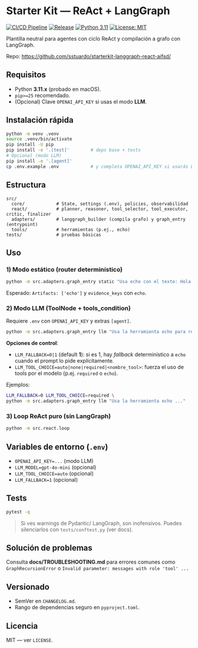 # Starter Kit — ReAct + LangGraph

[![CI/CD Pipeline](https://github.com/sstuardo/starterkit-langgraph-react-aifsd/actions/workflows/ci.yml/badge.svg)](https://github.com/sstuardo/starterkit-langgraph-react-aifsd/actions/workflows/ci.yml)
[![Release](https://github.com/sstuardo/starterkit-langgraph-react-aifsd/actions/workflows/release.yml/badge.svg)](https://github.com/sstuardo/starterkit-langgraph-react-aifsd/actions/workflows/release.yml)
[![Python 3.11](https://img.shields.io/badge/python-3.11-blue.svg)](https://www.python.org/downloads/)
[![License: MIT](https://img.shields.io/badge/License-MIT-yellow.svg)](https://opensource.org/licenses/MIT)

Plantilla neutral para agentes con ciclo ReAct y compilación a grafo con LangGraph.

Repo: https://github.com/sstuardo/starterkit-langgraph-react-aifsd/

## Requisitos
- Python **3.11.x** (probado en macOS).
- `pip>=25` recomendado.
- (Opcional) Clave `OPENAI_API_KEY` si usas el modo **LLM**.

## Instalación rápida
```bash
python -m venv .venv
source .venv/bin/activate
pip install -U pip
pip install -e '.[test]'        # deps base + tests
# Opcional (modo LLM)
pip install -e '.[agent]'
cp .env.example .env            # y completa OPENAI_API_KEY si usarás LLM
```

## Estructura
```
src/
  core/            # State, settings (.env), policies, observabilidad
  react/           # planner, reasoner, tool_selector, tool_executor, critic, finalizer
  adapters/        # langgraph_builder (compila grafo) y graph_entry (entrypoint)
  tools/           # herramientas (p.ej., echo)
tests/             # pruebas básicas
```

## Uso
### 1) Modo estático (router determinístico)
```bash
python -m src.adapters.graph_entry static "Usa echo con el texto: Hola estático"
```
Esperado: `Artifacts: ['echo']` y `evidence_keys` con `echo`.

### 2) Modo LLM (ToolNode + tools_condition)
Requiere `.env` con `OPENAI_API_KEY` y extras `[agent]`.
```bash
python -m src.adapters.graph_entry llm "Usa la herramienta echo para repetir exactamente: Hola desde LLM"
```

**Opciones de control**:
- `LLM_FALLBACK=0|1` (default **1**): si es 1, hay *fallback* determinístico a `echo` cuando el prompt lo pide explícitamente.
- `LLM_TOOL_CHOICE=auto|none|required|<nombre_tool>`: fuerza el uso de tools por el modelo (p.ej. `required` o `echo`).

Ejemplos:
```bash
LLM_FALLBACK=0 LLM_TOOL_CHOICE=required \
python -m src.adapters.graph_entry llm "Usa la herramienta echo ..."
```

### 3) Loop ReAct puro (sin LangGraph)
```bash
python -m src.react.loop
```

## Variables de entorno (`.env`)
- `OPENAI_API_KEY=...` (modo LLM)
- `LLM_MODEL=gpt-4o-mini` (opcional)
- `LLM_TOOL_CHOICE=auto` (opcional)
- `LLM_FALLBACK=1` (opcional)

## Tests
```bash
pytest -q
```
> Si ves warnings de Pydantic/ LangGraph, son inofensivos. Puedes silenciarlos con `tests/conftest.py` (ver docs).

## Solución de problemas
Consulta **docs/TROUBLESHOOTING.md** para errores comunes como `GraphRecursionError` o `Invalid parameter: messages with role 'tool' ...`

## Versionado
- SemVer en `CHANGELOG.md`.
- Rango de dependencias seguro en `pyproject.toml`.

## Licencia
MIT — ver `LICENSE`.
